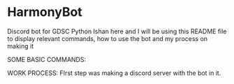 # HarmonyBot
Discord bot for GDSC Python 
Ishan here and I will be using this README file to display relevant commands, how to use the bot and my process on making it

SOME BASIC COMMANDS:




WORK PROCESS:
FIrst step was making a discord server with the bot in it.



